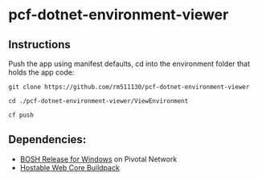 # pcf-dotnet-environment-viewer

## Instructions
Push the app using manifest defaults, cd into the environment folder that holds the app code:
```
git clone https://github.com/rm511130/pcf-dotnet-environment-viewer

cd ./pcf-dotnet-environment-viewer/ViewEnvironment

cf push
```

## Dependencies:
* [BOSH Release for Windows](https://network.pivotal.io/products/bosh-release-for-windows) on Pivotal Network
* [Hostable Web Core Buildpack](https://github.com/cloudfoundry-incubator/hwc-buildpack)

